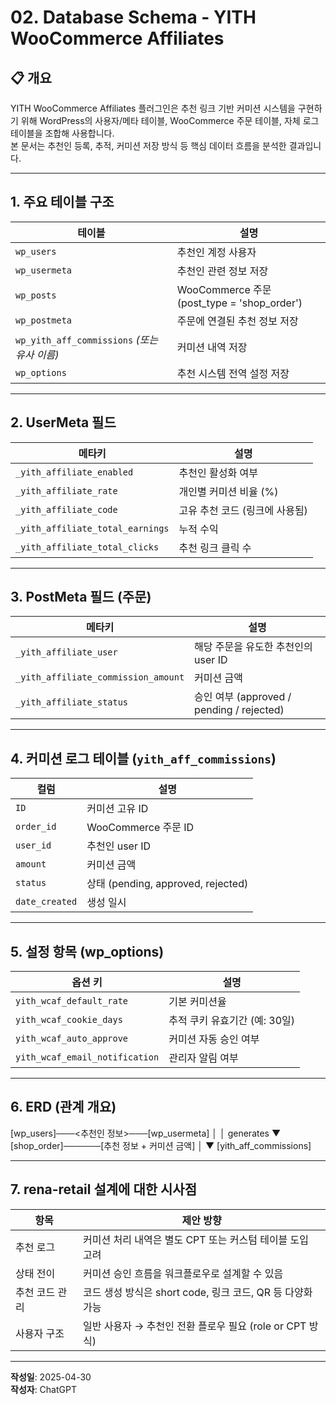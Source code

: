 # 02. Database Schema - YITH WooCommerce Affiliates

## 📋 개요

YITH WooCommerce Affiliates 플러그인은 추천 링크 기반 커미션 시스템을 구현하기 위해 WordPress의 사용자/메타 테이블, WooCommerce 주문 테이블, 자체 로그 테이블을 조합해 사용합니다.  
본 문서는 추천인 등록, 추적, 커미션 저장 방식 등 핵심 데이터 흐름을 분석한 결과입니다.

---

## 1. 주요 테이블 구조

| 테이블 | 설명 |
|--------|------|
| `wp_users` | 추천인 계정 사용자 |
| `wp_usermeta` | 추천인 관련 정보 저장 |
| `wp_posts` | WooCommerce 주문(post_type = 'shop_order') |
| `wp_postmeta` | 주문에 연결된 추천 정보 저장 |
| `wp_yith_aff_commissions` *(또는 유사 이름)* | 커미션 내역 저장 |
| `wp_options` | 추천 시스템 전역 설정 저장 |

---

## 2. UserMeta 필드

| 메타키 | 설명 |
|--------|------|
| `_yith_affiliate_enabled` | 추천인 활성화 여부 |
| `_yith_affiliate_rate` | 개인별 커미션 비율 (%) |
| `_yith_affiliate_code` | 고유 추천 코드 (링크에 사용됨) |
| `_yith_affiliate_total_earnings` | 누적 수익 |
| `_yith_affiliate_total_clicks` | 추천 링크 클릭 수 |

---

## 3. PostMeta 필드 (주문)

| 메타키 | 설명 |
|--------|------|
| `_yith_affiliate_user` | 해당 주문을 유도한 추천인의 user ID |
| `_yith_affiliate_commission_amount` | 커미션 금액 |
| `_yith_affiliate_status` | 승인 여부 (approved / pending / rejected) |

---

## 4. 커미션 로그 테이블 (`yith_aff_commissions`)

| 컬럼 | 설명 |
|------|------|
| `ID` | 커미션 고유 ID |
| `order_id` | WooCommerce 주문 ID |
| `user_id` | 추천인 user ID |
| `amount` | 커미션 금액 |
| `status` | 상태 (pending, approved, rejected) |
| `date_created` | 생성 일시 |

---

## 5. 설정 항목 (wp_options)

| 옵션 키 | 설명 |
|---------|------|
| `yith_wcaf_default_rate` | 기본 커미션율 |
| `yith_wcaf_cookie_days` | 추적 쿠키 유효기간 (예: 30일) |
| `yith_wcaf_auto_approve` | 커미션 자동 승인 여부 |
| `yith_wcaf_email_notification` | 관리자 알림 여부 |

---

## 6. ERD (관계 개요)

[wp_users]───<추천인 정보>───[wp_usermeta] │ │ generates ▼ [shop_order]───<postmeta>───[추천 정보 + 커미션 금액] │ ▼ [yith_aff_commissions]


---

## 7. rena-retail 설계에 대한 시사점

| 항목 | 제안 방향 |
|------|-----------|
| 추천 로그 | 커미션 처리 내역은 별도 CPT 또는 커스텀 테이블 도입 고려 |
| 상태 전이 | 커미션 승인 흐름을 워크플로우로 설계할 수 있음 |
| 추천 코드 관리 | 코드 생성 방식은 short code, 링크 코드, QR 등 다양화 가능 |
| 사용자 구조 | 일반 사용자 → 추천인 전환 플로우 필요 (role or CPT 방식) |

---

**작성일**: 2025-04-30  
**작성자**: ChatGPT


